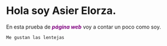 # Hola soy Asier Elorza.
En esta prueba de <font color="purple"> ***página web*** </font> voy a contar un poco como soy.
```markdown
Me gustan las lentejas
```
